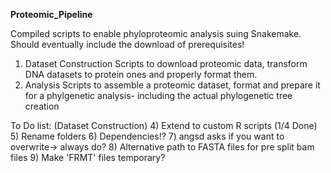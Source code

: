**Proteomic_Pipeline**

Compiled scripts to enable phyloproteomic analysis suing Snakemake. Should eventually include the download of prerequisites!
1) Dataset Construction 
   Scripts to download proteomic data, transform DNA datasets to protein ones and properly format them.
2) Analysis
   Scripts to assemble a proteomic dataset, format and prepare it for a phylgenetic analysis- including the actual phylogenetic tree creation
   
   
   
To Do list: (Dataset Construction)
   4) Extend to custom R scripts (1/4 Done)
   5) Rename folders
   6) Dependencies!?
   7) angsd asks if you want to overwrite-> always do?
   8) Alternative path to FASTA files for pre split bam files
   9) Make 'FRMT' files temporary? 
